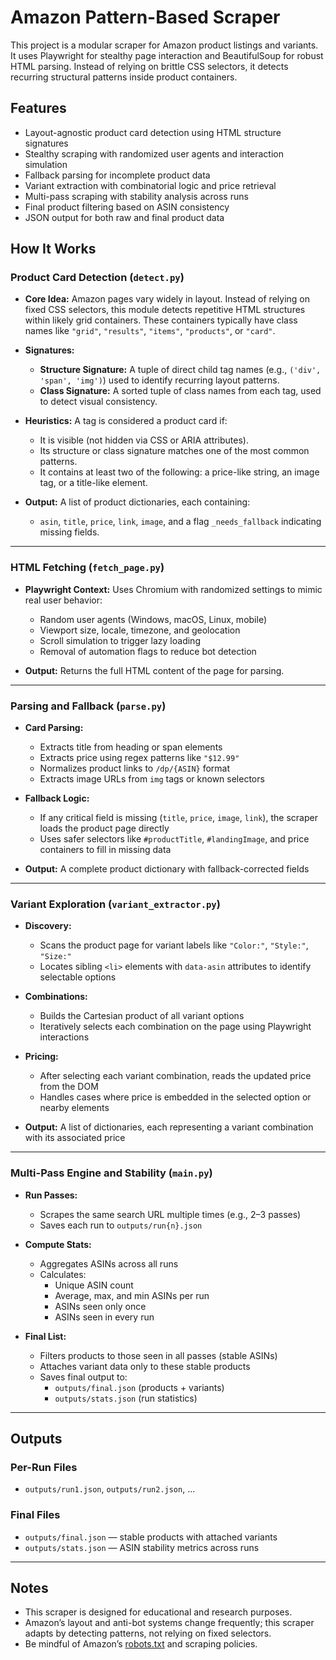 # Amazon Pattern-Based Scraper

This project is a modular scraper for Amazon product listings and variants. It uses Playwright for stealthy page interaction and BeautifulSoup for robust HTML parsing. Instead of relying on brittle CSS selectors, it detects recurring structural patterns inside product containers.

## Features

- Layout-agnostic product card detection using HTML structure signatures
- Stealthy scraping with randomized user agents and interaction simulation
- Fallback parsing for incomplete product data
- Variant extraction with combinatorial logic and price retrieval
- Multi-pass scraping with stability analysis across runs
- Final product filtering based on ASIN consistency
- JSON output for both raw and final product data

## How It Works

### Product Card Detection (`detect.py`)

- **Core Idea:** Amazon pages vary widely in layout. Instead of relying on fixed CSS selectors, this module detects repetitive HTML structures within likely grid containers. These containers typically have class names like `"grid"`, `"results"`, `"items"`, `"products"`, or `"card"`.

- **Signatures:**
  - **Structure Signature:** A tuple of direct child tag names (e.g., `('div', 'span', 'img')`) used to identify recurring layout patterns.
  - **Class Signature:** A sorted tuple of class names from each tag, used to detect visual consistency.

- **Heuristics:** A tag is considered a product card if:
  - It is visible (not hidden via CSS or ARIA attributes).
  - Its structure or class signature matches one of the most common patterns.
  - It contains at least two of the following: a price-like string, an image tag, or a title-like element.

- **Output:** A list of product dictionaries, each containing:
  - `asin`, `title`, `price`, `link`, `image`, and a flag `_needs_fallback` indicating missing fields.

---

### HTML Fetching (`fetch_page.py`)

- **Playwright Context:** Uses Chromium with randomized settings to mimic real user behavior:
  - Random user agents (Windows, macOS, Linux, mobile)
  - Viewport size, locale, timezone, and geolocation
  - Scroll simulation to trigger lazy loading
  - Removal of automation flags to reduce bot detection

- **Output:** Returns the full HTML content of the page for parsing.

---

### Parsing and Fallback (`parse.py`)

- **Card Parsing:**
  - Extracts title from heading or span elements
  - Extracts price using regex patterns like `"$12.99"`
  - Normalizes product links to `/dp/{ASIN}` format
  - Extracts image URLs from `img` tags or known selectors

- **Fallback Logic:**
  - If any critical field is missing (`title`, `price`, `image`, `link`), the scraper loads the product page directly
  - Uses safer selectors like `#productTitle`, `#landingImage`, and price containers to fill in missing data

- **Output:** A complete product dictionary with fallback-corrected fields

---

### Variant Exploration (`variant_extractor.py`)

- **Discovery:**
  - Scans the product page for variant labels like `"Color:"`, `"Style:"`, `"Size:"`
  - Locates sibling `<li>` elements with `data-asin` attributes to identify selectable options

- **Combinations:**
  - Builds the Cartesian product of all variant options
  - Iteratively selects each combination on the page using Playwright interactions

- **Pricing:**
  - After selecting each variant combination, reads the updated price from the DOM
  - Handles cases where price is embedded in the selected option or nearby elements

- **Output:** A list of dictionaries, each representing a variant combination with its associated price

---

### Multi-Pass Engine and Stability (`main.py`)

- **Run Passes:**
  - Scrapes the same search URL multiple times (e.g., 2–3 passes)
  - Saves each run to `outputs/run{n}.json`

- **Compute Stats:**
  - Aggregates ASINs across all runs
  - Calculates:
    - Unique ASIN count
    - Average, max, and min ASINs per run
    - ASINs seen only once
    - ASINs seen in every run

- **Final List:**
  - Filters products to those seen in all passes (stable ASINs)
  - Attaches variant data only to these stable products
  - Saves final output to:
    - `outputs/final.json` (products + variants)
    - `outputs/stats.json` (run statistics)

---

## Outputs

### Per-Run Files

- `outputs/run1.json`, `outputs/run2.json`, ...

### Final Files

- `outputs/final.json` — stable products with attached variants
- `outputs/stats.json` — ASIN stability metrics across runs

---

## Notes

- This scraper is designed for educational and research purposes.
- Amazon’s layout and anti-bot systems change frequently; this scraper adapts by detecting patterns, not relying on fixed selectors.
- Be mindful of Amazon’s [robots.txt](https://www.amazon.com/robots.txt) and scraping policies.
